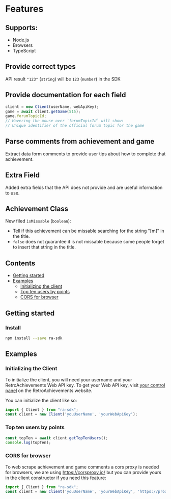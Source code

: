 # Features

## Supports:
* Node.js
* Browsers
* TypeScript

## Provide correct types
API result `"123"` (`string`) will be `123` (`number`) in the SDK

## Provide documentation for each field
```typescript
client = new Client(userName, webApiKey);
game = await client.getGame(515);
game.forumTopicId; 
// Hovering the mouse over `forumTopicId` will show:
// Unique identifier of the official forum topic for the game
```

## Parse comments from achievement and game
Extract data form comments to provide user tips about how to complete that achievement.

## Extra Field
Added extra fields that the API does not provide and are useful information to use.

## Achievement Class
New filed `isMissable` (`boolean`):
* Tell if this achievement can be missable searching for the string "[m]" in the title.
* `false` does not guarantee it is not missable because some people forget to insert that string in the title.

## Contents

- [Getting started](#getting-started)
- [Examples](#examples)
  - [Initializing the client](#initializing-the-client)
  - [Top ten users by points](#top-ten-users-by-points)
  - [CORS for browser](#top-ten-users-by-points)


## Getting started

### Install

```sh
npm install --save ra-sdk
```

## Examples

### Initializing the Client

To initialize the client, you will need your username and your RetroAchievements Web API key. To get your Web API key, visit [your control panel](http://retroachievements.org/controlpanel.php) on the RetroAchievements website.

You can initialize the client like so:

```typescript
import { Client } from "ra-sdk";
const client = new Client('youUserName', 'yourWebApiKey');
```

### Top ten users by points

```typescript
const topTen = await client.getTopTenUsers();
console.log(topTen);
```

### CORS for browser

To web scrape achievement and game comments a cors proxy is needed for browsers, we are using https://corsproxy.io/ but you can provide yours in the client constructor if you need this feature: 
```typescript
import { Client } from "ra-sdk";
const client = new Client('youUserName', 'yourWebApiKey', 'https://proxy.cors.sh/');
```